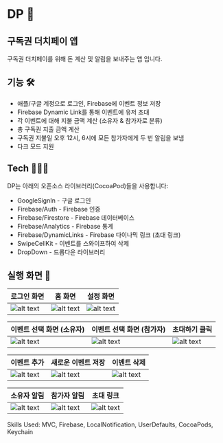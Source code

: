 # DP 💸
## 구독권 더치페이 앱

구독권 더치페이를 위해 돈 계산 및 알림을 보내주는 앱 입니다.

## 기능 🛠

- 애플/구글 계정으로 로그인, Firebase에 이벤트 정보 저장
- Firebase Dynamic Link를 통해 이벤트에 유저 초대 
- 각 이벤트에 대해 지불 금액 계산 (소유자 & 참가자로 분류) 
- 총 구독권 지출 금액 계산
- 구독권 지불일 오후 12시, 6시에 모든 참가자에게 두 번 알림을 보냄
- 다크 모드 지원

## Tech 👨🏻‍💻

DP는 아래의 오픈소스 라이브러리(CocoaPod)들을 사용합니다:
- GoogleSignIn - 구글 로그인
- Firebase/Auth - Firebase 인증
- Firebase/Firestore - Firebase 데이터베이스
- Firebase/Analytics - Firebase 통계
- Firebase/DynamicLinks - Firebase 다이나믹 링크 (초대 링크)
- SwipeCellKit - 이벤트를 스와이프하여 삭제
- DropDown - 드롭다운 라이브러리

## 실행 화면 📱

| 로그인 화면   | 홈 화면       |  설정 화면    |
| ------------- | ------------- | ------------- |
| ![alt text](https://user-images.githubusercontent.com/68496759/147366885-3f16e4f5-b7f3-47fe-9a4d-f935b4fb177a.png)  | ![alt text](https://user-images.githubusercontent.com/68496759/147366920-8c8e171e-de8f-4fcc-ab73-102ad6abe319.png)  | ![alt text](https://user-images.githubusercontent.com/68496759/147366950-c4b1b135-2811-4277-9f08-05909b86a9f9.png)  |

| 이벤트 선택 화면 (소유자)  | 이벤트 선택 화면 (참가자) | 초대하기 클릭 |
| ------------- | ------------- | ------------- |
| ![alt text](https://user-images.githubusercontent.com/68496759/147366938-55e4e2c7-2ea6-4539-b1f9-154b6031e4d3.png)  | ![alt text](https://user-images.githubusercontent.com/68496759/147366981-a7a22acd-a1cc-4ded-bc24-2e18bf0d1c1b.png)  | ![alt text](https://user-images.githubusercontent.com/68496759/147367832-4aa59788-d816-4532-824b-e9c21b3aa60d.png) |

| 이벤트 추가  | 새로운 이벤트 저장 |  이벤트 삭제 |
| ------------- | ------------- | ------------- |
| ![alt text](https://user-images.githubusercontent.com/68496759/147366999-8a5a5e07-3871-43d2-a998-23757297f565.png)  | ![alt text](https://user-images.githubusercontent.com/68496759/147367023-c9ccc0a3-5070-4920-b166-b9094277e750.png)  | ![alt text](https://user-images.githubusercontent.com/68496759/147367044-54d1fc67-42f4-4d8b-b56b-292ee21db336.png)  |

| 소유자 알림  | 참가자 알림 |  초대 링크 |
| ------------- | ------------- | ------------- |
| ![alt text](https://user-images.githubusercontent.com/68496759/147367671-06ce791f-d34f-4729-852f-1264bcfbf3c7.jpg)  | ![alt text](https://user-images.githubusercontent.com/68496759/147367676-fe59942f-daa6-4a0c-8cd2-d02d9115728e.jpg)  | ![alt text](https://user-images.githubusercontent.com/68496759/147367679-b5619631-bea1-427f-b037-be79df203b76.jpg)  |


Skills Used: MVC, Firebase, LocalNotification, UserDefaults, CocoaPods, Keychain
